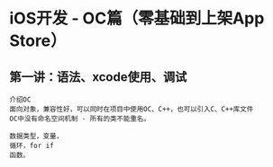 
# iOS开发 - OC篇（零基础到上架App Store）  
  
## 第一讲：语法、xcode使用、调试
    介绍OC
    面向对象，兼容性好，可以同时在项目中使用OC、C++，也可以引入C、C++库文件
    OC中没有命名空间机制 - 所有的类不能重名。

    数据类型，变量，
    循环，for if
    函数。






























